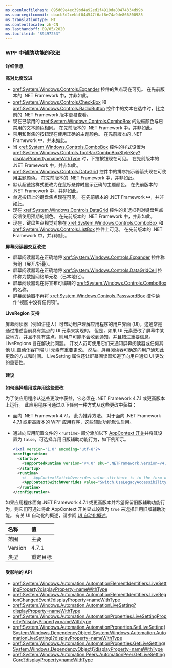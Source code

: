```yaml
---
ms.openlocfilehash: 895d09e4ec39bd4a92ed1f4910da80474334d99b
ms.sourcegitcommit: cbacb5d2cebbf044547f6af6e74a9de866800985
ms.translationtype: HT
ms.contentlocale: zh-CN
ms.lasthandoff: 09/05/2020
ms.locfileid: "89497253"
---
```

### <a name="accessibility-improvements-in-wpf"></a>WPF 中辅助功能的改进

#### <a name="details"></a>详细信息

**高对比度改进**

- <xref:System.Windows.Controls.Expander> 控件的焦点现在可见。 在先前版本的 .NET Framework 中，并非如此。
- <xref:System.Windows.Controls.CheckBox> 和 <xref:System.Windows.Controls.RadioButton> 控件中的文本在选中时，比之前的 .NET Framework 版本更易查看。
- 现在已禁用的 <xref:System.Windows.Controls.ComboBox> 的边框颜色与已禁用的文本颜色相同。 在先前版本的 .NET Framework 中，并非如此。
- 禁用和聚焦的按钮现在使用正确的主题颜色。 在先前版本的 .NET Framework 中，并未如此。
- 当 <xref:System.Windows.Controls.ComboBox> 控件的样式设置为 <xref:System.Windows.Controls.ToolBar.ComboBoxStyleKey?displayProperty=nameWithType> 时，下拉按钮现在可见。 在先前版本的 .NET Framework 中，并非如此。
- <xref:System.Windows.Controls.DataGrid> 控件中的排序指示器箭头现在可使用主题颜色。 在先前版本的 .NET Framework 中，并非如此。
- 默认超链接样式更改为在鼠标悬停时显示正确的主题颜色。 在先前版本的 .NET Framework 中，并非如此。
- 单选按钮上的键盘焦点现在可见。 在先前版本的 .NET Framework 中，并非如此。
- 现在 <xref:System.Windows.Controls.DataGrid> 控件的复选框列对键盘焦点反馈使用预期的颜色。 在先前版本的 .NET Framework 中，并非如此。
- 现在，键盘焦点视觉对象在 <xref:System.Windows.Controls.ComboBox> 和 <xref:System.Windows.Controls.ListBox> 控件上可见。 在先前版本的 .NET Framework 中，并非如此。

**屏幕阅读器交互改进**

- 屏幕阅读器现在正确地将 <xref:System.Windows.Controls.Expander> 控件称为组（展开/折叠）。
- 屏幕阅读器现在正确地将 <xref:System.Windows.Controls.DataGridCell> 控件称为数据网格单元格（已本地化）。
- 屏幕阅读器现在将宣布可编辑的 <xref:System.Windows.Controls.ComboBox> 的名称。
- 屏幕阅读器不再将 <xref:System.Windows.Controls.PasswordBox> 控件读作“视图中没有任何项”。

**LiveRegion 支持**

屏幕阅读器（例如讲述人）可帮助用户理解应用程序的用户界面 (UI)，这通常是通过描述当前具有焦点的 UI 元素来实现的。 但是，如果 UI 元素更改了屏幕中某些地方，并且不具有焦点，则用户可能不会收到通知，并且错过重要信息。 LiveRegions 旨在解决此问题。 开发人员可使用它们来通知屏幕阅读器或任何其他 [UI 自动化](~/docs/framework/ui-automation/ui-automation-overview.md)客户端 UI 元素有重要更改。 然后，屏幕阅读器可确定向用户通知此更改的方式和时间。 LiveSetting 属性还让屏幕阅读器知道了向用户通知 UI 更改的重要性。

#### <a name="suggestion"></a>建议

**如何选择启用或弃用这些更改**

为了使应用程序从这些更改中获益，它必须在 .NET Framework 4.7.1 或更高版本上运行。 此应用程序可通过以下任何一种方式从这些更改中获益：

- 面向 .NET Framework 4.7.1。 此为推荐方法。 对于面向 .NET Framework 4.7.1 或更高版本的 WPF 应用程序，这些辅助功能默认启用。
- 通过向应用配置文件的 `<runtime>` 部分添加以下 [AppContext 开关](~/docs/framework/configure-apps/file-schema/runtime/appcontextswitchoverrides-element.md)并将其设置为 `false`，可选择弃用旧版辅助功能行为，如下例所示。

  ```xml
  <?xml version="1.0" encoding="utf-8"?>
  <configuration>
    <startup>
      <supportedRuntime version="v4.0" sku=".NETFramework,Version=v4.7"/>
    </startup>
    <runtime>
      <!-- AppContextSwitchOverrides value attribute is in the form of 'key1=true/false;key2=true/false'  -->
      <AppContextSwitchOverrides value="Switch.UseLegacyAccessibilityFeatures=false" />
    </runtime>
  </configuration>
  ```

如果应用程序面向 .NET Framework 4.7.1 或更高版本并希望保留旧版辅助功能行为，则它们可通过将此 AppContext 开关显式设置为 `true` 来选择启用旧版辅助功能。
有关 UI 自动化的概述，请参阅 [UI 自动化概述](~/docs/framework/ui-automation/ui-automation-overview.md)。

| 名称    | 值       |
|:--------|:------------|
| 范围   | 主要       |
| Version | 4.7.1       |
| 类型    | 重定目标 |

#### <a name="affected-apis"></a>受影响的 API

- <xref:System.Windows.Automation.AutomationElementIdentifiers.LiveSettingProperty?displayProperty=nameWithType>
- <xref:System.Windows.Automation.AutomationElementIdentifiers.LiveRegionChangedEvent?displayProperty=nameWithType>
- <xref:System.Windows.Automation.AutomationLiveSetting?displayProperty=nameWithType>
- <xref:System.Windows.Automation.AutomationProperties.LiveSettingProperty?displayProperty=nameWithType>
- <xref:System.Windows.Automation.AutomationProperties.SetLiveSetting(System.Windows.DependencyObject,System.Windows.Automation.AutomationLiveSetting)?displayProperty=nameWithType>
- <xref:System.Windows.Automation.AutomationProperties.GetLiveSetting(System.Windows.DependencyObject)?displayProperty=nameWithType>
- <xref:System.Windows.Automation.Peers.AutomationPeer.GetLiveSettingCore?displayProperty=nameWithType>
